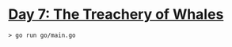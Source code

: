 # [Day 7: The Treachery of Whales](https://adventofcode.com/2021/day/7)

```
> go run go/main.go
```